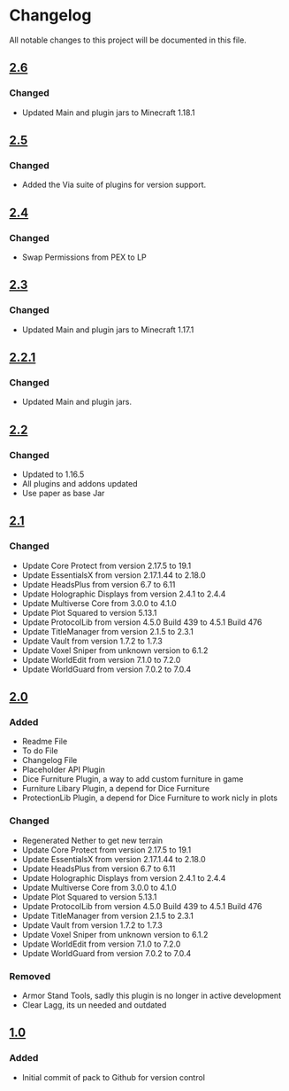 # Changelog
All notable changes to this project will be documented in this file.

## [2.6]

### Changed
- Updated Main and plugin jars to Minecraft 1.18.1

## [2.5]

### Changed
- Added the Via suite of plugins for version support.

## [2.4]

### Changed
- Swap Permissions from PEX to LP

## [2.3]

### Changed
- Updated Main and plugin jars to Minecraft 1.17.1

## [2.2.1]

### Changed
- Updated Main and plugin jars.

## [2.2]

### Changed
- Updated to 1.16.5
- All plugins and addons updated
- Use paper as base Jar

## [2.1]

### Changed
- Update Core Protect from version 2.17.5 to 19.1
- Update EssentialsX from version 2.17.1.44 to 2.18.0
- Update HeadsPlus from version 6.7 to 6.11
- Update Holographic Displays from version 2.4.1 to 2.4.4
- Update Multiverse Core from 3.0.0 to 4.1.0
- Update Plot Squared to version 5.13.1
- Update ProtocolLib from version 4.5.0 Build 439 to 4.5.1 Build 476
- Update TitleManager from version 2.1.5 to 2.3.1
- Update Vault from version 1.7.2 to 1.7.3
- Update Voxel Sniper from unknown version to 6.1.2
- Update WorldEdit from version 7.1.0 to 7.2.0
- Update WorldGuard from version 7.0.2 to 7.0.4

## [2.0]

### Added
- Readme File
- To do File
- Changelog File
- Placeholder API Plugin
- Dice Furniture Plugin, a way to add custom furniture in game
- Furniture Libary Plugin, a depend for Dice Furniture
- ProtectionLib Plugin, a depend for Dice Furniture to work nicly in plots

### Changed
- Regenerated Nether to get new terrain
- Update Core Protect from version 2.17.5 to 19.1
- Update EssentialsX from version 2.17.1.44 to 2.18.0
- Update HeadsPlus from version 6.7 to 6.11
- Update Holographic Displays from version 2.4.1 to 2.4.4
- Update Multiverse Core from 3.0.0 to 4.1.0
- Update Plot Squared to version 5.13.1
- Update ProtocolLib from version 4.5.0 Build 439 to 4.5.1 Build 476
- Update TitleManager from version 2.1.5 to 2.3.1
- Update Vault from version 1.7.2 to 1.7.3
- Update Voxel Sniper from unknown version to 6.1.2
- Update WorldEdit from version 7.1.0 to 7.2.0
- Update WorldGuard from version 7.0.2 to 7.0.4

### Removed
- Armor Stand Tools, sadly this plugin is no longer in active development
- Clear Lagg, its un needed and outdated

## [1.0]

### Added
- Initial commit of pack to Github for version control

[2.6]: https://github.com/apexhosting/Creative/releases/tag/2.6
[2.5]: https://github.com/apexhosting/Creative/releases/tag/2.5
[2.4]: https://github.com/apexhosting/Creative/releases/tag/2.4
[2.3]: https://github.com/apexhosting/Creative/releases/tag/2.3
[2.2.1]: https://github.com/apexhosting/Creative/releases/tag/2.2.1
[2.2]: https://github.com/apexhosting/Creative/releases/tag/2.2
[2.1]: https://github.com/apexhosting/Creative/releases/tag/2.1
[2.0]: https://github.com/apexhosting/Creative/releases/tag/2.0
[1.0]: https://github.com/apexhosting/Creative/releases/tag/1.0